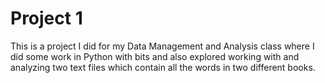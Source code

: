 # Project 1

This is a project I did for my Data Management and Analysis class where I did some work in Python with bits and also explored working with and analyzing two text files which contain all the words in two different books.
